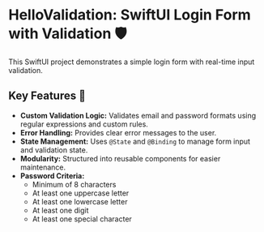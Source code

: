 # HelloValidation: SwiftUI Login Form with Validation 🛡️

This SwiftUI project demonstrates a simple login form with real-time input validation. 

## Key Features 🚀

- **Custom Validation Logic:** Validates email and password formats using regular expressions and custom rules.
- **Error Handling:** Provides clear error messages to the user.
- **State Management:** Uses `@State` and `@Binding` to manage form input and validation state.
- **Modularity:** Structured into reusable components for easier maintenance.
- **Password Criteria:**
    - Minimum of 8 characters
    - At least one uppercase letter
    - At least one lowercase letter
    - At least one digit
    - At least one special character

